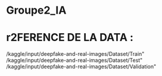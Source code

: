 # Groupe2_IA

# r2FERENCE DE LA DATA :

/kaggle/input/deepfake-and-real-images/Dataset/Train"
/kaggle/input/deepfake-and-real-images/Dataset/Test"
/kaggle/input/deepfake-and-real-images/Dataset/Validation"
